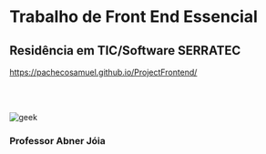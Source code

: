 # Trabalho de Front End Essencial 
## Residência em TIC/Software SERRATEC
https://pachecosamuel.github.io/ProjectFrontend/

<br><br>

![geek](https://user-images.githubusercontent.com/87822546/168620914-f0bebda9-cd96-4431-9ba9-21f93d891ffe.PNG)

### Professor Abner Jóia
